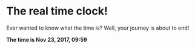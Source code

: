# The real time clock!

Ever wanted to know what the time is? Well, your journey is about to end!

**The time is Nov 23, 2017, 09:59**